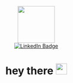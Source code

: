 <div id="header" align="center">
  <img src="https://i.giphy.com/media/v1.Y2lkPTc5MGI3NjExb2hxNTQ4YnBtcnF3MjNkeDk0bHgyd2d6ZjFoMDU3b291aW02ZzU4NyZlcD12MV9pbnRlcm5hbF9naWZfYnlfaWQmY3Q9cw/jzuSsejVh8EYRfdOTz/giphy.gif" width="100"/>
  <div id="badges">
  <a href="https://www.linkedin.com/in/muhammed-ajmal-aa762123b/">
    <img src="https://img.shields.io/badge/LinkedIn-blue?style=for-the-badge&logo=linkedin&logoColor=white" alt="LinkedIn Badge"/>
  </a>
</div>
  <img src="https://komarev.com/ghpvc/?username=ajmal31&style=flat-square&color=blue" alt=""/>
  <h1>
  hey there
  <img src="https://media.giphy.com/media/hvRJCLFzcasrR4ia7z/giphy.gif" width="30px"/>
</h1>
</div>
<!--
**ajmal31/ajmal31** is a ✨ _special_ ✨ repository because its `README.md` (this file) appears on your GitHub profile.

Here are some ideas to get you started:

- 🔭 I’m currently working on ...
- 🌱 I’m currently learning ...
- 👯 I’m looking to collaborate on ...
- 🤔 I’m looking for help with ...
- 💬 Ask me about ...
- 📫 How to reach me: ...
- 😄 Pronouns: ...
- ⚡ Fun fact: ...
-->

